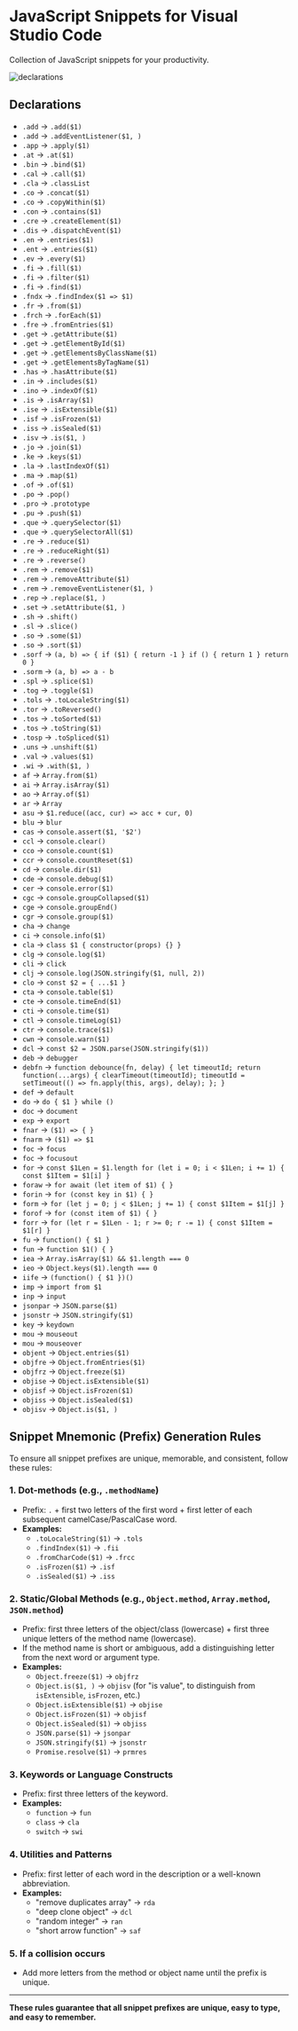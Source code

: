 # JavaScript Snippets for Visual Studio Code

Collection of JavaScript snippets for your productivity.

![declarations](images/tertium-js-snippets.gif)

## Declarations

<!-- SNIPPETS_START -->
- `.add` → `.add($1)`
- `.add` → `.addEventListener($1, )`
- `.app` → `.apply($1)`
- `.at` → `.at($1)`
- `.bin` → `.bind($1)`
- `.cal` → `.call($1)`
- `.cla` → `.classList`
- `.co` → `.concat($1)`
- `.co` → `.copyWithin($1)`
- `.con` → `.contains($1)`
- `.cre` → `.createElement($1)`
- `.dis` → `.dispatchEvent($1)`
- `.en` → `.entries($1)`
- `.ent` → `.entries($1)`
- `.ev` → `.every($1)`
- `.fi` → `.fill($1)`
- `.fi` → `.filter($1)`
- `.fi` → `.find($1)`
- `.fndx` → `.findIndex($1 => $1)`
- `.fr` → `.from($1)`
- `.frch` → `.forEach($1)`
- `.fre` → `.fromEntries($1)`
- `.get` → `.getAttribute($1)`
- `.get` → `.getElementById($1)`
- `.get` → `.getElementsByClassName($1)`
- `.get` → `.getElementsByTagName($1)`
- `.has` → `.hasAttribute($1)`
- `.in` → `.includes($1)`
- `.ino` → `.indexOf($1)`
- `.is` → `.isArray($1)`
- `.ise` → `.isExtensible($1)`
- `.isf` → `.isFrozen($1)`
- `.iss` → `.isSealed($1)`
- `.isv` → `.is($1, )`
- `.jo` → `.join($1)`
- `.ke` → `.keys($1)`
- `.la` → `.lastIndexOf($1)`
- `.ma` → `.map($1)`
- `.of` → `.of($1)`
- `.po` → `.pop()`
- `.pro` → `.prototype`
- `.pu` → `.push($1)`
- `.que` → `.querySelector($1)`
- `.que` → `.querySelectorAll($1)`
- `.re` → `.reduce($1)`
- `.re` → `.reduceRight($1)`
- `.re` → `.reverse()`
- `.rem` → `.remove($1)`
- `.rem` → `.removeAttribute($1)`
- `.rem` → `.removeEventListener($1, )`
- `.rep` → `.replace($1, )`
- `.set` → `.setAttribute($1, )`
- `.sh` → `.shift()`
- `.sl` → `.slice()`
- `.so` → `.some($1)`
- `.so` → `.sort($1)`
- `.sorf` → `(a, b) => { if ($1) { return -1 } if () { return 1 } return 0 }`
- `.sorm` → `(a, b) => a - b`
- `.spl` → `.splice($1)`
- `.tog` → `.toggle($1)`
- `.tols` → `.toLocaleString($1)`
- `.tor` → `.toReversed()`
- `.tos` → `.toSorted($1)`
- `.tos` → `.toString($1)`
- `.tosp` → `.toSpliced($1)`
- `.uns` → `.unshift($1)`
- `.val` → `.values($1)`
- `.wi` → `.with($1, )`
- `af` → `Array.from($1)`
- `ai` → `Array.isArray($1)`
- `ao` → `Array.of($1)`
- `ar` → `Array`
- `asu` → `$1.reduce((acc, cur) => acc + cur, 0)`
- `blu` → `blur`
- `cas` → `console.assert($1, '$2')`
- `ccl` → `console.clear()`
- `cco` → `console.count($1)`
- `ccr` → `console.countReset($1)`
- `cd` → `console.dir($1)`
- `cde` → `console.debug($1)`
- `cer` → `console.error($1)`
- `cgc` → `console.groupCollapsed($1)`
- `cge` → `console.groupEnd()`
- `cgr` → `console.group($1)`
- `cha` → `change`
- `ci` → `console.info($1)`
- `cla` → `class $1 { constructor(props) {} }`
- `clg` → `console.log($1)`
- `cli` → `click`
- `clj` → `console.log(JSON.stringify($1, null, 2))`
- `clo` → `const $2 = { ...$1 }`
- `cta` → `console.table($1)`
- `cte` → `console.timeEnd($1)`
- `cti` → `console.time($1)`
- `ctl` → `console.timeLog($1)`
- `ctr` → `console.trace($1)`
- `cwn` → `console.warn($1)`
- `dcl` → `const $2 = JSON.parse(JSON.stringify($1))`
- `deb` → `debugger`
- `debfn` → `function debounce(fn, delay) { let timeoutId; return function(...args) { clearTimeout(timeoutId); timeoutId = setTimeout(() => fn.apply(this, args), delay); }; }`
- `def` → `default`
- `do` → `do { $1 } while ()`
- `doc` → `document`
- `exp` → `export`
- `fnar` → `($1) => { }`
- `fnarm` → `($1) => $1`
- `foc` → `focus`
- `foc` → `focusout`
- `for` → `const $1Len = $1.length for (let i = 0; i < $1Len; i += 1) { const $1Item = $1[i] }`
- `foraw` → `for await (let item of $1) { }`
- `forin` → `for (const key in $1) { }`
- `form` → `for (let j = 0; j < $1Len; j += 1) { const $1Item = $1[j] }`
- `forof` → `for (const item of $1) { }`
- `forr` → `for (let r = $1Len - 1; r >= 0; r -= 1) { const $1Item = $1[r] }`
- `fu` → `function() { $1 }`
- `fun` → `function $1() { }`
- `iea` → `Array.isArray($1) && $1.length === 0`
- `ieo` → `Object.keys($1).length === 0`
- `iife` → `(function() { $1 })()`
- `imp` → `import from $1`
- `inp` → `input`
- `jsonpar` → `JSON.parse($1)`
- `jsonstr` → `JSON.stringify($1)`
- `key` → `keydown`
- `mou` → `mouseout`
- `mou` → `mouseover`
- `objent` → `Object.entries($1)`
- `objfre` → `Object.fromEntries($1)`
- `objfrz` → `Object.freeze($1)`
- `objise` → `Object.isExtensible($1)`
- `objisf` → `Object.isFrozen($1)`
- `objiss` → `Object.isSealed($1)`
- `objisv` → `Object.is($1, )`
<!-- SNIPPETS_END -->

## Snippet Mnemonic (Prefix) Generation Rules

To ensure all snippet prefixes are unique, memorable, and consistent, follow these rules:

### 1. Dot-methods (e.g., `.methodName`)
- Prefix: `.` + first two letters of the first word + first letter of each subsequent camelCase/PascalCase word.
- **Examples:**
  - `.toLocaleString($1)` → `.tols`
  - `.findIndex($1)` → `.fii`
  - `.fromCharCode($1)` → `.frcc`
  - `.isFrozen($1)` → `.isf`
  - `.isSealed($1)` → `.iss`

### 2. Static/Global Methods (e.g., `Object.method`, `Array.method`, `JSON.method`)
- Prefix: first three letters of the object/class (lowercase) + first three unique letters of the method name (lowercase).
- If the method name is short or ambiguous, add a distinguishing letter from the next word or argument type.
- **Examples:**
  - `Object.freeze($1)` → `objfrz`
  - `Object.is($1, )` → `objisv` (for "is value", to distinguish from `isExtensible`, `isFrozen`, etc.)
  - `Object.isExtensible($1)` → `objise`
  - `Object.isFrozen($1)` → `objisf`
  - `Object.isSealed($1)` → `objiss`
  - `JSON.parse($1)` → `jsonpar`
  - `JSON.stringify($1)` → `jsonstr`
  - `Promise.resolve($1)` → `prmres`

### 3. Keywords or Language Constructs
- Prefix: first three letters of the keyword.
- **Examples:**
  - `function` → `fun`
  - `class` → `cla`
  - `switch` → `swi`

### 4. Utilities and Patterns
- Prefix: first letter of each word in the description or a well-known abbreviation.
- **Examples:**
  - "remove duplicates array" → `rda`
  - "deep clone object" → `dcl`
  - "random integer" → `ran`
  - "short arrow function" → `saf`

### 5. If a collision occurs
- Add more letters from the method or object name until the prefix is unique.

---

**These rules guarantee that all snippet prefixes are unique, easy to type, and easy to remember.**
